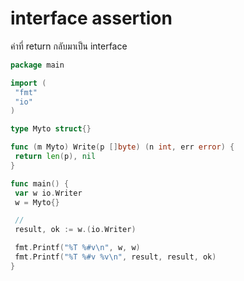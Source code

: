 # interface assertion

ค่าที่ return กลับมาเป็น interface



```go
package main

import (
 "fmt"
 "io"
)

type Myto struct{}

func (m Myto) Write(p []byte) (n int, err error) {
 return len(p), nil
}

func main() {
 var w io.Writer
 w = Myto{}

 //
 result, ok := w.(io.Writer)

 fmt.Printf("%T %#v\n", w, w)
 fmt.Printf("%T %#v %v\n", result, result, ok)
}


```
